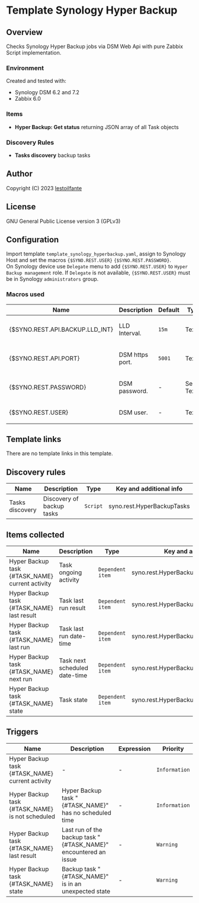# Template Synology Hyper Backup

## Overview

Checks Synology Hyper Backup jobs via DSM Web Api with pure Zabbix Script implementation.

### Environment

Created and tested with:
* Synology DSM 6.2 and 7.2
* Zabbix 6.0

### Items
* **Hyper Backup: Get status** returning JSON array of all Task objects

### Discovery Rules
* **Tasks discovery** backup tasks

## Author

Copyright (C) 2023 [lestoilfante](https://github.com/lestoilfante)

## License
GNU General Public License version 3 (GPLv3)

## Configuration

Import template `template_synology_hyperbackup.yaml`, assign to Synology Host and set the macros `{$SYNO.REST.USER}` `{$SYNO.REST.PASSWORD}`.  
On Synology device use `Delegate` menu to add `{$SYNO.REST.USER}` to `Hyper Backup management` role. If `Delegate` is not available, `{$SYNO.REST.USER}` must be in Synology `administrators` group.

### Macros used

|Name|Description|Default|Type|Required|
|----|-----------|-------|----|--------|
|{$SYNO.REST.API.BACKUP.LLD_INT}|<p>LLD Interval.</p>|`15m`|Text||
|{$SYNO.REST.API.PORT}|<p>DSM https port.</p>|`5001`|Text||
|{$SYNO.REST.PASSWORD}|<p>DSM password.</p>|-|Secret Text|*|
|{$SYNO.REST.USER}|<p>DSM user.</p>|-|Text|*|

## Template links

There are no template links in this template.

## Discovery rules

|Name|Description|Type|Key and additional info|
|----|-----------|----|-----------------------|
|Tasks discovery|Discovery of backup tasks|`Script`|syno.rest.HyperBackupTasks|

## Items collected

|Name|Description|Type|Key and additional info|
|----|-----------|----|-----------------------|
|Hyper Backup task {#TASK_NAME} current activity|Task ongoing activity|`Dependent item`|syno.rest.HyperBackupStatus[{#TASK_ID}]|
|Hyper Backup task {#TASK_NAME} last result|Task last run result|`Dependent item`|syno.rest.HyperBackupLastResult[{#TASK_ID}]|
|Hyper Backup task {#TASK_NAME} last run|Task last run date-time|`Dependent item`|syno.rest.HyperBackupLastRun[{#TASK_ID}]|
|Hyper Backup task {#TASK_NAME} next run|Task next scheduled date-time|`Dependent item`|syno.rest.HyperBackupNextRun[{#TASK_ID}]|
|Hyper Backup task {#TASK_NAME} state|Task state|`Dependent item`|syno.rest.HyperBackupState[{#TASK_ID}]|

## Triggers

|Name|Description|Expression|Priority|
|----|-----------|----------|--------|
|Hyper Backup task {#TASK_NAME} current activity|-|-|`Information`|
|Hyper Backup task {#TASK_NAME} is not scheduled|Hyper Backup task "{#TASK_NAME}" has no scheduled time|-|`Information`|
|Hyper Backup task {#TASK_NAME} last result|Last run of the backup task "{#TASK_NAME}" encountered an issue|-|`Warning`|
|Hyper Backup task {#TASK_NAME} state|Backup task "{#TASK_NAME}" is in an unexpected state|-|`Warning`|
